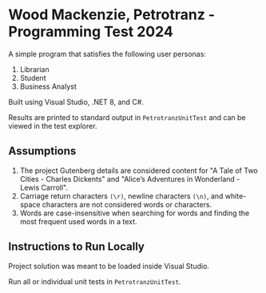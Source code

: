 # Wood Mackenzie, Petrotranz - Programming Test 2024

A simple program that satisfies the following user personas:
1. Librarian
2. Student
3. Business Analyst

Built using Visual Studio, .NET 8, and C#.

Results are printed to standard output in `PetrotranzUnitTest` and can be viewed in the test explorer.

## Assumptions
1. The project Gutenberg details are considered content for "A Tale of Two Cities - Charles Dickents" and "Alice’s Adventures in Wonderland - Lewis Carroll".
2. Carriage return characters `(\r)`, newline characters `(\n)`, and white-space characters are not considered words or characters.
3. Words are case-insensitive when searching for words and finding the most frequent used words in a text.

## Instructions to Run Locally
Project solution was meant to be loaded inside Visual Studio.

Run all or individual unit tests in `PetrotranzUnitTest`.